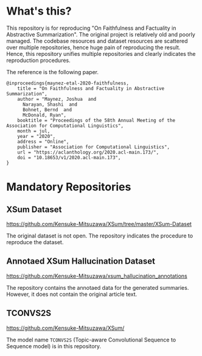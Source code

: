 # What's this?

This repository is for reproducing "On Faithfulness and Factuality in Abstractive Summarization".
The original project is relatively old and poorly managed. 
The codebase resources and dataset resources are scattered over multiple repositories, hence huge pain of reproducing the result.
Hence, this repository unifies multiple repositories and clearly indicates the reproduction procedures.

The reference is the following paper.

```
@inproceedings{maynez-etal-2020-faithfulness,
    title = "On Faithfulness and Factuality in Abstractive Summarization",
    author = "Maynez, Joshua  and
      Narayan, Shashi  and
      Bohnet, Bernd  and
      McDonald, Ryan",
    booktitle = "Proceedings of the 58th Annual Meeting of the Association for Computational Linguistics",
    month = jul,
    year = "2020",
    address = "Online",
    publisher = "Association for Computational Linguistics",
    url = "https://aclanthology.org/2020.acl-main.173/",
    doi = "10.18653/v1/2020.acl-main.173",
}
```

# Mandatory Repositories

## XSum Dataset

https://github.com/Kensuke-Mitsuzawa/XSum/tree/master/XSum-Dataset

The original dataset is not open.
The repository indicates the procedure to reproduce the dataset.

## Annotaed XSum Hallucination Dataset

https://github.com/Kensuke-Mitsuzawa/xsum_hallucination_annotations

The repository contains the annotaed data for the generated summaries.
However, it does not contain the original article text.

## TCONVS2S

https://github.com/Kensuke-Mitsuzawa/XSum/

The model name `TCONVS2S` (Topic-aware Convolutional Sequence to Sequence model) is in this repository. 
